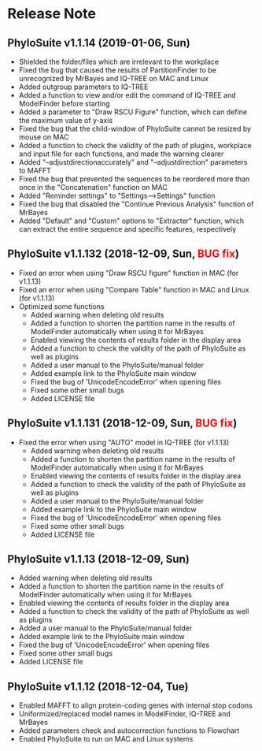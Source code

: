 # Release Note

## PhyloSuite v1.1.14 (2019-01-06, Sun)
+ Shielded the folder/files which are irrelevant to the workplace
+ Fixed the bug that caused the results of PartitionFinder to be unrecognized by MrBayes and IQ-TREE on MAC and Linux
+ Added outgroup parameters to IQ-TREE
+ Added a function to view and/or edit the command of IQ-TREE and ModelFinder before starting
+ Added a parameter to "Draw RSCU Figure" function, which can define the maximum value of y-axis
+ Fixed the bug that the child-window of PhyloSuite cannot be resized by mouse on MAC
+ Added a function to check the validity of the path of plugins, workplace and input file for each functions, and made the warning clearer
+ Added "–adjustdirectionaccurately" and "–adjustdirection" parameters to MAFFT
+ Fixed the bug that prevented the sequences to be reordered more than once in the "Concatenation" function on MAC
+ Added "Reminder settings" to "Settings-->Settings" function
+ Fixed the bug that disabled the "Continue Previous Analysis" function of MrBayes
+ Added "Default" and "Custom" options to "Extracter" function, which can extract the entire sequence and specific features, respectively

## PhyloSuite v1.1.132 (2018-12-09, Sun, <font color="red">BUG fix</font>)
+ Fixed an error when using "Draw RSCU figure" function in MAC (for v1.1.13)
+ Fixed an error when using "Compare Table" function in MAC and Linux (for v1.1.13)
+ Optimized some functions
    - Added warning when deleting old results 
    - Added a function to shorten the partition name in the results of ModelFinder automatically when using it for MrBayes
    - Enabled viewing the contents of results folder in the display area
    - Added a function to check the validity of the path of PhyloSuite as well as plugins
    - Added a user manual to the PhyloSuite/manual folder
    - Added example link to the PhyloSuite main window
    - Fixed the bug of 'UnicodeEncodeError' when opening files
    - Fixed some other small bugs
    - Added LICENSE file

## PhyloSuite v1.1.131 (2018-12-09, Sun, <font color="red">BUG fix</font>)
+ Fixed the error when using "AUTO" model in IQ-TREE (for v1.1.13)
    - Added warning when deleting old results 
    - Added a function to shorten the partition name in the results of ModelFinder automatically when using it for MrBayes
    - Enabled viewing the contents of results folder in the display area
    - Added a function to check the validity of the path of PhyloSuite as well as plugins
    - Added a user manual to the PhyloSuite/manual folder
    - Added example link to the PhyloSuite main window
    - Fixed the bug of 'UnicodeEncodeError' when opening files
    - Fixed some other small bugs
    - Added LICENSE file

## PhyloSuite v1.1.13 (2018-12-09, Sun)
+ Added warning when deleting old results 
+ Added a function to shorten the partition name in the results of ModelFinder automatically when using it for MrBayes
+ Enabled viewing the contents of results folder in the display area
+ Added a function to check the validity of the path of PhyloSuite as well as plugins
+ Added a user manual to the PhyloSuite/manual folder
+ Added example link to the PhyloSuite main window
+ Fixed the bug of 'UnicodeEncodeError' when opening files
+ Fixed some other small bugs
+ Added LICENSE file

## PhyloSuite v1.1.12 (2018-12-04, Tue)
+ Enabled MAFFT to align protein-coding genes with internal stop codons
+ Uniformized/replaced model names in ModelFinder, IQ-TREE and MrBayes
+ Added parameters check and autocorrection functions to Flowchart
+ Enabled PhyloSuite to run on MAC and Linux systems


